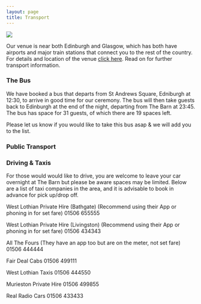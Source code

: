 ```yaml
---
layout: page
title: Transport
---
```


<a href="https://lh3.googleusercontent.com/tgGTI5ENL_tDQRi4vmQfQOTL3PoC87zLCCU6cP_1ZGEjB3NC19ND5yAB2CsG133iOPJ5bQ1zllY1e_f2RQxTk7oX3wtU4aaN3Lm0qXdz-EtSeI_1pm-bh29Q2htWpD-1jMY3qas_BA=w2400?source=screenshot.guru"> <img src="https://lh3.googleusercontent.com/tgGTI5ENL_tDQRi4vmQfQOTL3PoC87zLCCU6cP_1ZGEjB3NC19ND5yAB2CsG133iOPJ5bQ1zllY1e_f2RQxTk7oX3wtU4aaN3Lm0qXdz-EtSeI_1pm-bh29Q2htWpD-1jMY3qas_BA=w600-h315-p-k" /> </a>

Our venue is near both Edinburgh and Glasgow, which has both have airports and major train stations that connect you to the rest of the country. For details and location of the venue [click here](venue.md). Read on for further transport information.

### The Bus

We have booked a bus that departs from St Andrews Square, Edniburgh at 12:30, to arrive in good time for our ceremony. The bus will then take guests back to Edinburgh at the end of the night, departing from The Barn at 23:45. The bus has space for 31 guests, of which there are 19 spaces left. 

Please let us know if you would like to take this bus asap & we will add you to the list.

### Public Transport

### Driving & Taxis

For those would would like to drive, you are welcome to leave your car overnight at The Barn but please be aware spaces may be limited. Below are a list of taxi companies in the area, and it is advisable to book in advance for pick up/drop off.

West Lothian Private Hire (Bathgate) (Recommend using their App or phoning in for set fare)
01506 655555

West Lothian Private Hire (Livingston) (Recommend using their App or phoning in for set fare)
01506 434343

All The Fours (They have an app too but are on the meter, not set fare)
01506 444444

Fair Deal Cabs
01506 499111

West Lothian Taxis 
01506 444550

Murieston Private Hire
01506 499855

Real Radio Cars
01506 433433
